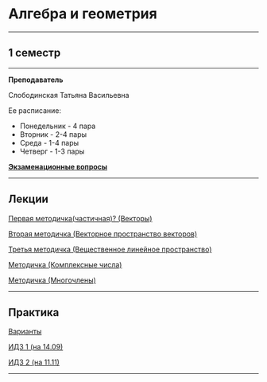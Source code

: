 # Алгебра и геометрия
____________
## 1 семестр
___________
**Преподаватель**

Слободинская Татьяна Васильевна

Ее расписание:

* Понедельник - 4 пара
* Вторник - 2-4 пары
* Среда - 1-4 пары
* Четверг - 1-3 пары

[**Экзаменационные вопросы**](https://github.com/Veldorn/SPbGTI/blob/main/Files/Algebra%26Geometry/Билеты%20Алгебра.pdf)
_________
## Лекции
[Первая методичка(частичная)? (Векторы)](https://github.com/Veldorn/SPbGTI/blob/main/Files/Algebra%26Geometry/Методичка%201(частичная).pdf)

[Вторая методичка (Векторное пространство векторов)](https://github.com/Veldorn/SPbGTI/blob/main/Files/Algebra%26Geometry/AlGemMetodichka2.pdf)

[Третья методичка (Вещественное линейное пространство)](https://github.com/Veldorn/SPbGTI/blob/main/Files/Algebra%26Geometry/AlGemMetodichka3Full.pdf)

[Методичка (Комплексные числа)](https://github.com/Veldorn/SPbGTI/blob/main/Files/Algebra%26Geometry/AlGemMetodichkaP21Complex.pdf)

[Методичка (Многочлены)](https://github.com/Veldorn/SPbGTI/blob/main/Files/Algebra%26Geometry/AlGemMetodichkaP22Polynomial.pdf)
_________
## Практика

[Варианты](https://github.com/Veldorn/SPbGTI/blob/main/GroupList.md)

[ИДЗ 1 (на 14.09)](https://github.com/Veldorn/SPbGTI/blob/main/Files/Algebra%26Geometry/ИДЗ%201.pdf)

[ИДЗ 2 (на 11.11)](https://github.com/Veldorn/SPbGTI/blob/main/Files/Algebra%26Geometry/ИДЗ%202.pdf)
__________

